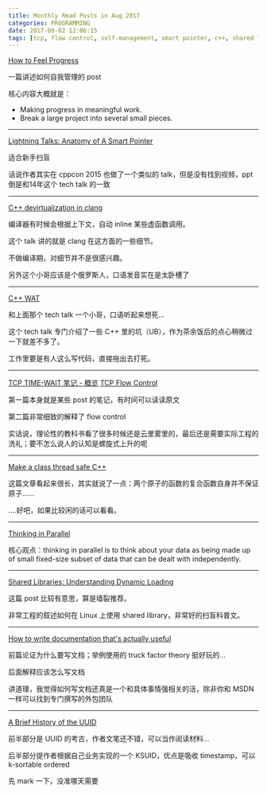 ```yaml
---
title: Monthly Read Posts in Aug 2017
categories: PROGRAMMING
date: 2017-09-02 12:06:15
tags: [tcp, flow control, self-management, smart pointer, c++, shared library, uuid]
---
```

[How to Feel Progress](http://jkglei.com/progress/)

一篇讲述如何自我管理的 post

核心内容大概就是：
- Making progress in meaningful work.
- Break a large project into several small pieces.

---

[Lightning Talks: Anatomy of A Smart Pointer](https://channel9.msdn.com/Events/CPP/C-PP-Con-2014/Lightning-Talks-Anatomy-of-A-Smart-Pointer)

适合新手扫盲

话说作者其实在 cppcon 2015 也做了一个类似的 talk，但是没有找到视频，ppt 倒是和14年这个 tech talk 的一致

---

[C++ devirtualization in clang](https://channel9.msdn.com/Events/CPP/CppCon-2015/CPPConD03V033)

编译器有时候会根据上下文，自动 inline 某些虚函数调用。

这个 talk 讲的就是 clang 在这方面的一些细节。

不做编译期，对细节并不是很感兴趣。

另外这个小哥应该是个俄罗斯人，口语发音实在是太卧槽了

---

[C++ WAT](https://channel9.msdn.com/Events/CPP/CppCon-2015/CPPConD02V031)

和上面那个 tech talk 一个小哥，口语听起来想死...

这个 tech talk 专门介绍了一些 C++ 里的坑（UB），作为茶余饭后的点心稍微过一下就差不多了。

工作里要是有人这么写代码，直接拖出去打死。

---

[TCP TIME-WAIT 笔记 - 概览](https://blog.tonyseek.com/post/tcp-tw-overview/)
[TCP Flow Control](http://www.brianstorti.com/tcp-flow-control/)

第一篇本身就是某些 post 的笔记，有时间可以读读原文

第二篇非常细致的解释了 flow control

实话说，理论性的教科书看了很多时候还是云里雾里的，最后还是需要实际工程的洗礼；要不怎么说人的认知是螺旋式上升的呢

---

[Make a class thread safe C++](https://mfreiholz.de/posts/make-a-class-thread-safe-cpp/)

这篇文章看起来很长，其实就说了一点：两个原子的函数的复合函数自身并不保证原子......

....好吧，如果比较闲的话可以看看。

---

[Thinking in Parallel](https://blog.baasil.io/thinking-in-parallel-d854e904d821)

核心观点：thinking in parallel is to think about your data as being made up of small fixed-size subset of data that can be dealt with independently.

---

[Shared Libraries: Understanding Dynamic Loading](http://amir.rachum.com/blog/2016/09/17/shared-libraries/)

这篇 post 比较有意思，算是墙裂推荐。

非常工程的叙述如何在 Linux 上使用 shared library，非常好的扫盲科普文。

---

[How to write documentation that's actually useful](https://insights.hpe.com/articles/how-to-write-documentation-thats-actually-useful-1707.html)

前篇论证为什么要写文档；举例使用的 truck factor theory 挺好玩的...

后面解释应该怎么写文档

讲道理，我觉得如何写文档还真是一个和具体事情强相关的活，除非你和 MSDN 一样可以找到专门撰写的外包团队

---

[A Brief History of the UUID](https://segment.com/blog/a-brief-history-of-the-uuid/)

前半部分是 UUID 的考古，作者文笔还不错，可以当作阅读材料...

后半部分提作者根据自己业务实现的一个 KSUID，优点是吸收 timestamp，可以 k-sortable ordered

先 mark 一下，没准哪天需要
